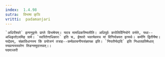 ```yaml
---
index:  1.4.98
sutra:  विभाषा कृञि
vritti:  padamanjari
---
```


	`अधिरीश्वरे` इत्यनुवृत्तेः प्राप्ते विभाषेयम्। यदत्र मामधिकरिष्यतीति। अधिपूर्वः करोतिर्विनियोगे वर्त्तते, यथा--अधिकृतोऽयमिह ग्रामे। `स्वरितेनाधिकारः` इति च, ईश्वरो भवत्येवमत्र मां विनियोक्ष्यत इत्यर्थः। कर्मणि द्वितीयैषा। यद्येवम्, संज्ञाविधानस्य किं प्रयोजनं तत्राह--कर्मप्रवचनीयसंज्ञापक्ष इति। `निपातैर्यद्यदि` इति निधातप्रतिषेधात् स्यप्रत्ययस्वरेण तिङन्तमुदात्तवत्।।
	पदमञ्जरी
